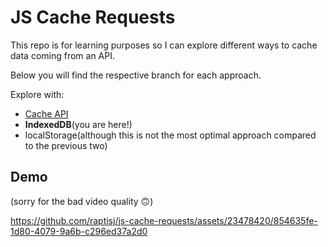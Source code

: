 # JS Cache Requests

This repo is for learning purposes so I can explore different ways to cache data coming from an API.

Below you will find the respective branch for each approach.

Explore with:
- [Cache API](https://github.com/raptisj/js-cache-requests/tree/cache-api)
- **IndexedDB**(you are here!)
- localStorage(although this is not the most optimal approach compared to the previous two)

## Demo 
(sorry for the bad video quality 🙃)

https://github.com/raptisj/js-cache-requests/assets/23478420/854635fe-1d80-4079-9a6b-c296ed37a2d0

